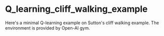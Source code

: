 # Q_learning_cliff_walking_example

Here's a minimal Q-learning example on Sutton's cliff walking example. The environment is provided by Open-AI gym.
